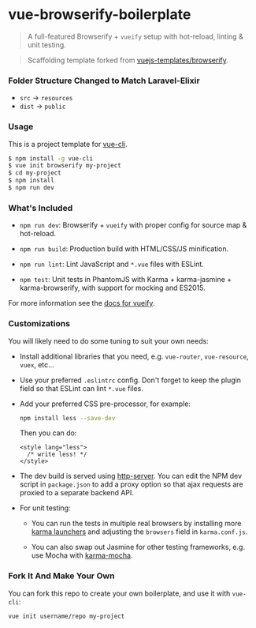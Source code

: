 # vue-browserify-boilerplate

> A full-featured Browserify + `vueify` setup with hot-reload, linting & unit testing.

> Scaffolding template forked from [vuejs-templates/browserify](https://github.com/vuejs-templates/browserify).

### Folder Structure Changed to Match Laravel-Elixir

* `src` -> `resources`
* `dist` -> `public`

### Usage

This is a project template for [vue-cli](https://github.com/vuejs/vue-cli).

``` bash
$ npm install -g vue-cli
$ vue init browserify my-project
$ cd my-project
$ npm install
$ npm run dev
```

### What's Included

- `npm run dev`: Browserify + `vueify` with proper config for source map & hot-reload.

- `npm run build`: Production build with HTML/CSS/JS minification.

- `npm run lint`: Lint JavaScript and `*.vue` files with ESLint.

- `npm test`: Unit tests in PhantomJS with Karma + karma-jasmine + karma-browserify, with support for mocking and ES2015.

For more information see the [docs for vueify](https://github.com/vuejs/vueify).

### Customizations

You will likely need to do some tuning to suit your own needs:

- Install additional libraries that you need, e.g. `vue-router`, `vue-resource`, `vuex`, etc...

- Use your preferred `.eslintrc` config. Don't forget to keep the plugin field so that ESLint can lint `*.vue` files.

- Add your preferred CSS pre-processor, for example:

  ``` bash
  npm install less --save-dev
  ```

  Then you can do:

  ``` vue
  <style lang="less">
    /* write less! */
  </style>
  ```

- The dev build is served using [http-server](https://github.com/indexzero/http-server). You can edit the NPM dev script in `package.json` to add a proxy option so that ajax requests are proxied to a separate backend API.

- For unit testing:

  - You can run the tests in multiple real browsers by installing more [karma launchers](http://karma-runner.github.io/0.13/config/browsers.html) and adjusting the `browsers` field in `karma.conf.js`.

  - You can also swap out Jasmine for other testing frameworks, e.g. use Mocha with [karma-mocha](https://github.com/karma-runner/karma-mocha).

### Fork It And Make Your Own

You can fork this repo to create your own boilerplate, and use it with `vue-cli`:

``` bash
vue init username/repo my-project
```
